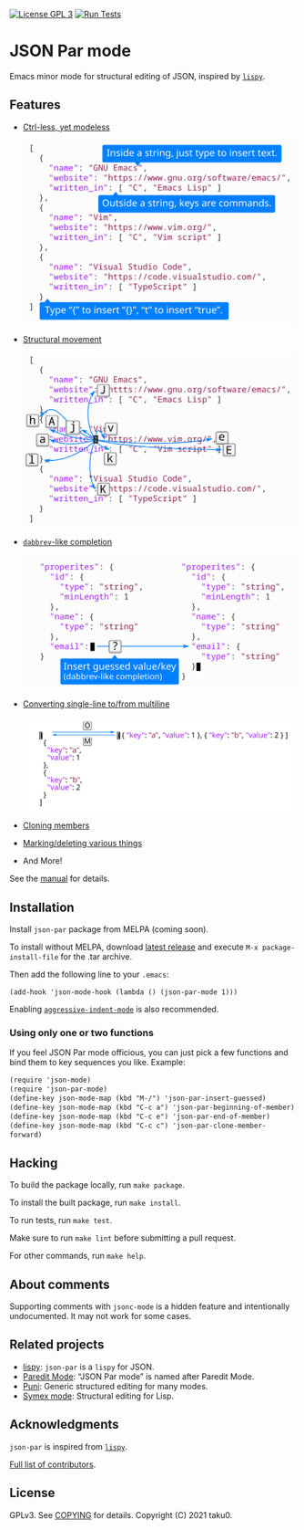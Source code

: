 [![License GPL 3][badge-license]][copying]
[![Run Tests][badge-run-test]][action-run-test]
<!-- [![MELPA](https://melpa.org/packages/json-par-badge.svg)](https://melpa.org/#/json-par) -->
<!-- [![MELPA](https://stable.melpa.org/packages/json-par-badge.svg)](https://melpa.org/#/json-par) -->

# JSON Par mode

Emacs minor mode for structural editing of JSON, inspired by [`lispy`](https://github.com/abo-abo/lispy).


## Features

- [Ctrl-less, yet modeless](https://www.tatapa.org/~takuo/json-par/manual.html#ctrl-less-yet-modeless)

  ![](documents/images/modeless.svg)

- [Structural movement](https://www.tatapa.org/~takuo/json-par/manual.html#structural-movement)

  ![](documents/images/movements.svg)

- [`dabbrev`-like completion](https://www.tatapa.org/~takuo/json-par/manual.html#completion)

  ![](documents/images/guess.svg)

- [Converting single-line to/from multiline](https://www.tatapa.org/~takuo/json-par/manual.html#single-line-and-multiline)

  ![](documents/images/oneline_multiline.svg)

- [Cloning members](https://www.tatapa.org/~takuo/json-par/manual.html#cloning)

- [Marking/deleting various things](https://www.tatapa.org/~takuo/json-par/manual.html#mark-and-delete)

- And More!

See the [manual](https://www.tatapa.org/~takuo/json-par/manual.html) for details.


## Installation

Install `json-par` package from MELPA (coming soon).

To install without MELPA, download [latest release](https://github.com/taku0/json-par/releases) and execute `M-x package-install-file` for the .tar archive.

Then add the following line to your `.emacs`:

```elisp
(add-hook 'json-mode-hook (lambda () (json-par-mode 1)))
```

Enabling [`aggressive-indent-mode`](https://github.com/Malabarba/aggressive-indent-mode) is also recommended.

### Using only one or two functions

If you feel JSON Par mode officious, you can just pick a few functions and bind them to key sequences you like.  Example:

```elisp
(require 'json-mode)
(require 'json-par-mode)
(define-key json-mode-map (kbd "M-/") 'json-par-insert-guessed)
(define-key json-mode-map (kbd "C-c a") 'json-par-beginning-of-member)
(define-key json-mode-map (kbd "C-c e") 'json-par-end-of-member)
(define-key json-mode-map (kbd "C-c c") 'json-par-clone-member-forward)
```


## Hacking

To build the package locally, run `make package`.

To install the built package, run `make install`.

To run tests, run `make test`.

Make sure to run `make lint` before submitting a pull request.

For other commands, run `make help`.

## About comments

Supporting comments with `jsonc-mode` is a hidden feature and intentionally undocumented.  It may not work for some cases.


## Related projects

- [lispy](https://github.com/abo-abo/lispy): `json-par` is a `lispy` for JSON.
- [Paredit Mode](http://mumble.net/~campbell/emacs/paredit.el): “JSON Par mode” is named after Paredit Mode.
- [Puni](https://github.com/AmaiKinono/puni): Generic structured editing for many modes.
- [Symex mode](https://github.com/countvajhula/symex.el): Structural editing for Lisp.


## Acknowledgments

`json-par` is inspired from [`lispy`](https://github.com/abo-abo/lispy).

[Full list of contributors](https://github.com/taku0/json-par/graphs/contributors).


## License

GPLv3. See [COPYING][] for details. Copyright (C) 2021 taku0.

[badge-license]: https://img.shields.io/badge/license-GPL_3-green.svg
[badge-run-test]: https://github.com/taku0/json-par/workflows/Run%20Tests/badge.svg
[action-run-test]: https://github.com/taku0/json-par/actions?query=workflow%3A%22Run+Tests%22
[COPYING]: ./COPYING
